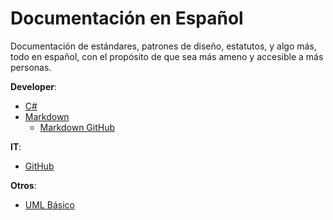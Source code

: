 Documentación en Español
========================

Documentación de estándares, patrones de diseño, estatutos, y algo más, todo
en español, con el propósito de que sea más ameno y accesible a más personas.

__Developer__:
  - [C#](Markdown)
  - [Markdown](Markdown)
    - [Markdown GitHub](Markdown/GitHub_Flavores_Markdown.md)

__IT__:
  - [GitHub](Guias/GitHub)

__Otros__:
  - [UML Básico](Apuntes/UML/basico.md)
